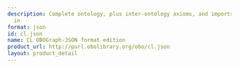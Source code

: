```yaml
---
description: Complete ontology, plus inter-ontology axioms, and imports modules merged
  in
format: json
id: cl.json
name: CL OBOGraph-JSON format edition
product_url: http://purl.obolibrary.org/obo/cl.json
layout: product_detail
---
```

